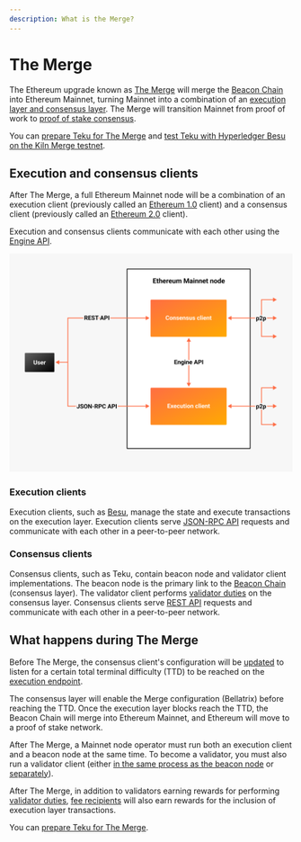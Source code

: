 ```yaml
---
description: What is the Merge?
---
```


# The Merge

The Ethereum upgrade known as [The Merge](https://ethereum.org/en/upgrades/merge/) will merge the
[Beacon Chain](https://ethereum.org/en/upgrades/beacon-chain/) into Ethereum Mainnet, turning Mainnet into a combination
of an [execution layer and consensus layer](#execution-and-consensus-clients).
The Merge will transition Mainnet from proof of work to [proof of stake consensus](Proof-of-Stake.md).

You can [prepare Teku for The Merge](../HowTo/Prepare-for-The-Merge.md) and
[test Teku with Hyperledger Besu on the Kiln Merge testnet](https://besu.hyperledger.org/en/stable/Tutorials/Merge-Testnet/).

## Execution and consensus clients

After The Merge, a full Ethereum Mainnet node will be a combination of an execution client (previously called an
[Ethereum 1.0](https://blog.ethereum.org/2022/01/24/the-great-eth2-renaming/) client) and a consensus client (previously
called an [Ethereum 2.0](https://blog.ethereum.org/2022/01/24/the-great-eth2-renaming/) client).

Execution and consensus clients communicate with each other using the
[Engine API](https://besu.hyperledger.org/en/latest/HowTo/Interact/APIs/Engine-API/).

![Ethereum Merge node](../images/Execution-Consensus-Clients.png)

### Execution clients

Execution clients, such as [Besu](https://besu.hyperledger.org/en/stable/), manage the state and execute transactions on
the execution layer.
Execution clients serve [JSON-RPC API](https://besu.hyperledger.org/en/stable/Reference/API-Methods/) requests and
communicate with each other in a peer-to-peer network.

### Consensus clients

Consensus clients, such as Teku, contain beacon node and validator client implementations.
The beacon node is the primary link to the [Beacon Chain](https://ethereum.org/en/upgrades/beacon-chain/) (consensus layer).
The validator client performs [validator duties](Proof-of-Stake.md) on the consensus layer.
Consensus clients serve [REST API](../Reference/Rest_API/Rest.md) requests and communicate with each other in a
peer-to-peer network.

## What happens during The Merge

Before The Merge, the consensus client's configuration will be [updated](../HowTo/Prepare-for-The-Merge.md#update-teku)
to listen for a certain total terminal difficulty (TTD) to be reached on the
[execution endpoint](../Reference/CLI/CLI-Syntax.md#ee-endpoint).

The consensus layer will enable the Merge configuration (Bellatrix) before reaching the TTD.
Once the execution layer blocks reach the TTD, the Beacon Chain will merge into Ethereum Mainnet, and Ethereum will move
to a proof of stake network.

After The Merge, a Mainnet node operator must run both an execution client and a beacon node at the same time.
To become a validator, you must also run a validator client (either
[in the same process as the beacon node](../HowTo/Get-Started/Run-Teku.md#start-the-clients-in-a-single-process) or
[separately](../HowTo/Get-Started/Run-Teku.md#run-the-clients-separately)).

After The Merge, in addition to validators earning rewards for performing [validator duties](Proof-of-Stake.md),
[fee recipients](../HowTo/Prepare-for-The-Merge.md#fee-recipient) will also earn rewards for the inclusion of execution
layer transactions.

You can [prepare Teku for The Merge](../HowTo/Prepare-for-The-Merge.md).
